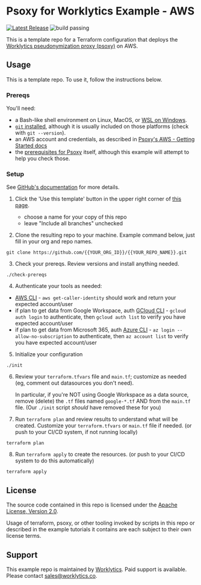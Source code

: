 # Psoxy for Worklytics Example - AWS


[![Latest Release](https://img.shields.io/github/v/release/Worklytics/psoxy-example-aws)](https://github.com/Worklytics/psoxy-example-aws/releases/latest)
![build passing](https://img.shields.io/github/actions/workflow/status/Worklytics/psoxy-example-aws/terraform_validate.yaml?label=build%20passing)

This is a template repo for a Terraform configuration that deploys the [Worklytics pseudonymization
proxy (psoxy)](https://github.com/Worklytics/psoxy) on AWS.

## Usage

This is a template repo.  To use it, follow the instructions below.

### Prereqs

You'll need:
  - a Bash-like shell environment on Linux, MacOS, or [WSL on Windows](https://learn.microsoft.com/en-us/windows/wsl/install).
  - [`git` installed](https://git-scm.com/book/en/v2/Getting-Started-Installing-Git), although it
    is usually included on those platforms (check with `git --version`).
  - an AWS account and credentials, as described in [Psoxy's AWS - Getting Started docs](https://github.com/Worklytics/psoxy/blob/v0.4.37/docs/aws/getting-started.md)
  - the [prerequisites for Psoxy](https://github.com/Worklytics/psoxy/blob/v0.4.37/README.md#prerequisites)
    itself, although this example will attempt to help you check those.

### Setup

See [GitHub's documentation](https://help.github.com/en/github/creating-cloning-and-archiving-repositories/creating-a-repository-from-a-template)
for more details.

 1. Click the 'Use this template' button in the upper right corner of [this page](https://github.com/Worklytics/psoxy-example-aws).
    - choose a name for your copy of this repo
    - leave "Include all branches" unchecked

 2. Clone the resulting repo to your machine.  Example command below, just fill in your org and repo
    names.

```shell
git clone https://github.com/{{YOUR_ORG_ID}}/{{YOUR_REPO_NAME}}.git
```
 3. Check your prereqs. Review versions and install anything needed.

```shell
./check-prereqs
```

 4. Authenticate your tools as needed:

   - [AWS CLI](https://docs.aws.amazon.com/cli/latest/userguide/cli-chap-configure.html) - `aws get-caller-identity` should work and return your expected account/user
   - if plan to get data from Google Workspace, auth [GCloud CLI](https://cloud.google.com/sdk/docs/authorizing) - `gcloud auth login` to authenticate, then `gcloud auth list` to verify you have expected account/user
   - if plan to get data from Microsoft 365, auth [Azure CLI](https://docs.microsoft.com/en-us/cli/azure/authenticate-azure-cli) - `az login --allow-no-subscription` to authenticate, then `az account list` to verify you have expected account/user

 5. Initialize your configuration

```shell
./init
```

 6. Review your `terraform.tfvars` file and `main.tf`; customize as needed (eg, comment out
    datasources you don't need).

    In particular, if you're NOT using Google Workspace as a data source, remove (delete) the `.tf`
    files named `google-*.tf` AND from the `main.tf` file. (Our `./init` script *should* have
    removed these for you)

 7. Run `terraform plan` and review results to understand what will be created. Customize your
    `terraform.tfvars` or `main.tf` file if needed. (or push to your CI/CD system, if not running
    locally)

```shell
terraform plan
```

 8. Run `terraform apply` to create the resources. (or push to your CI/CD system to do this
    automatically)
```shell
terraform apply
```

## License

The source code contained in this repo is licensed under the [Apache License, Version 2.0](LICENSE).

Usage of terraform, psoxy, or other tooling invoked by scripts in this repo or described in the
example tutorials it contains are each subject to their own license terms.

## Support

This example repo is maintained by [Worklytics](https://worklytics.co). Paid support is available.
Please contact [sales@worklytics.co](mailto:sales@worklytics.co).

